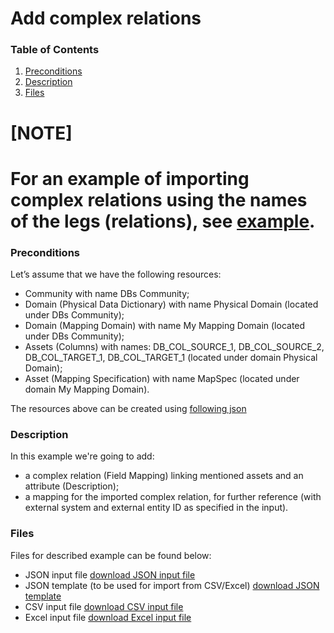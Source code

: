 # Add complex relations


### Table of Contents  
1. [Preconditions](#preconditions)  
1. [Description](#description)
1. [Files](#files)

[NOTE]
=====
For an example of importing complex relations using the names of the legs (relations), see [example](../add-complex-relations-with-legs-by-names/README.md).
=====

<a name="preconditions"></a>
### Preconditions

Let’s assume that we have the following resources:
- Community with name DBs Community;
- Domain (Physical Data Dictionary) with name Physical Domain (located under DBs Community);
- Domain (Mapping Domain) with name My Mapping Domain (located under DBs Community);
- Assets (Columns) with names: DB_COL_SOURCE_1, DB_COL_SOURCE_2, DB_COL_TARGET_1, DB_COL_TARGET_1 (located under domain Physical Domain);
- Asset (Mapping Specification) with name MapSpec (located under domain My Mapping Domain).

The resources above can be created using [following json](precondition_for_complex_relations_creation.json)


<a name="description"></a>
### Description
In this example we're going to add:
- a complex relation (Field Mapping) linking mentioned assets and an attribute (Description);
- a mapping for the imported complex relation, for further reference (with external system and external entity ID as specified in the input).


<a name="files"></a>    
### Files
Files for described example can be found below:

- JSON input file [download JSON input file](complex-relations.json)
- JSON template (to be used for import from CSV/Excel) [download JSON template](complex-relations-template.json)
- CSV input file [download CSV input file](complex-relations.csv)
- Excel input file [download Excel input file](complex-relations.xlsx)


